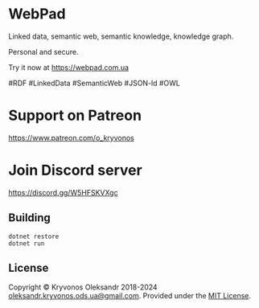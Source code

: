 # WebPad
Linked data, semantic web, semantic knowledge, knowledge graph.

Personal and secure.

Try it now at https://webpad.com.ua

#RDF #LinkedData #SemanticWeb #JSON-ld #OWL

# Support on Patreon

https://www.patreon.com/o_kryvonos


# Join Discord server 

https://discord.gg/W5HFSKVXgc

## Building

```
dotnet restore
dotnet run
```

## License

Copyright © Kryvonos Oleksandr 2018-2024 <oleksandr.kryvonos.ods.ua@gmail.com>. Provided under the [MIT License](http://opensource.org/licenses/MIT).
